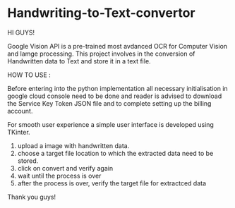 # Handwriting-to-Text-convertor

HI GUYS!

Google Vision API is a pre-trained most avdanced OCR for Computer Vision and Iamge processing.
This project involves in the conversion of Handwritten data to Text and store it in a text file. 

HOW TO USE :

Before entering into the python implementation all necessary initialisation in google cloud console need to be done and reader is advised to download the Service Key Token JSON file and to complete setting up the billing account.

For smooth user experience a simple user interface is developed using TKinter.

1. upload a image with handwritten data.
2. choose a target file location to which the extracted data need to be stored.
3. click on convert and verify again
4. wait until the process is over
5. after the process is over, verify the target file for extractced data

Thank you guys! 
